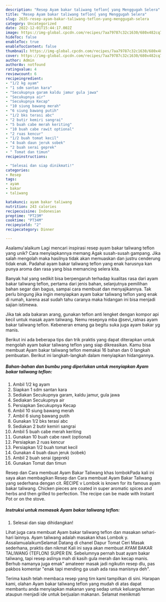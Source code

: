 ```yaml
---
description: "Resep Ayam bakar taliwang teflon{ yang Menggugah Selera"
title: "Resep Ayam bakar taliwang teflon{ yang Menggugah Selera"
slug: 2635-resep-ayam-bakar-taliwang-teflon-yang-menggugah-selera
category: Uncategorized
date: 2022-12-01T15:44:17.002Z
image: https://img-global.cpcdn.com/recipes/7aa79787c32c1630/680x482cq70/ayam-bakar-taliwang-teflon-foto-resep-utama.jpg
hideToc: false
enableToc: true
enableTocContent: false
thumbnail: https://img-global.cpcdn.com/recipes/7aa79787c32c1630/680x482cq70/ayam-bakar-taliwang-teflon-foto-resep-utama.jpg
cover: https://img-global.cpcdn.com/recipes/7aa79787c32c1630/680x482cq70/ayam-bakar-taliwang-teflon-foto-resep-utama.jpg
author: Admin
authorAv: notfound
ratingvalue: 4
reviewcount: 6
recipeingredient:
- "1/2 kg ayam"
- "1 sdm santan kara"
- "Secukupnya garam kaldu jamur gula jawa"
- "Secukupnya air"
- "Secukupnya Kecap"
- "10 siung bawang merah"
- "6 siung bawang putih"
- "1/2 bks terasi abc"
- "2 butir kemiri sangrai"
- "5 buah cabe merah keriting"
- "10 buah cabe rawit optional"
- "2 ruas kencur"
- "1/2 buah tomat kecil"
- "4 buah daun jeruk sobek"
- "2 buah serai geprek"
- " Tomat dan timun"
recipeinstructions:

- "Selesai dan siap dinikmati!"
categories:
- Resep
tags:
- ayam
- bakar
- taliwang

katakunci: ayam bakar taliwang 
nutrition: 243 calories
recipecuisine: Indonesian
preptime: "PT23M"
cooktime: "PT34M"
recipeyield: "2"
recipecategory: Dinner

---
```



Asalamu'alaikum Lagi mencari inspirasi resep ayam bakar taliwang teflon yang unik? Cara menyiapkannya memang Agak susah-susah gampang. Jika salah mengolah maka hasilnya tidak akan memuaskan dan justru cenderung tidak enak. Padahal ayam bakar taliwang teflon yang enak harusnya kan punya aroma dan rasa yang bisa memancing selera kita.


Banyak hal yang sedikit bisa berpengaruh terhadap kualitas rasa dari ayam bakar taliwang teflon, pertama dari jenis bahan, selanjutnya pemilihan bahan segar dan bagus, sampai cara membuat dan menyajikannya. Tak perlu bingung jika ingin menyiapkan ayam bakar taliwang teflon yang enak di rumah, karena asal sudah tahu caranya maka hidangan ini bisa menjadi sajian istimewa.

Jika tak ada bakaran arang, gunakan teflon anti lengket dengan kompor api kecil untuk masak ayam taliwang. Nemu resepnya mba @sevi_ratnas ayam bakar taliwang teflon. Kebeneran emang ga begitu suka juga ayam bakar yg manis.


Berikut ini ada beberapa tips dan trik praktis yang dapat diterapkan untuk mengolah ayam bakar taliwang teflon yang siap dikreasikan. Kamu bisa membuat Ayam bakar taliwang teflon memakai 16 bahan dan 0 langkah pembuatan. Berikut ini langkah-langkah dalam menyiapkan hidangannya.

<!--inarticleads1-->

##### Bahan-bahan dan bumbu yang diperlukan untuk menyiapkan Ayam bakar taliwang teflon:

1. Ambil 1/2 kg ayam
1. Siapkan 1 sdm santan kara
1. Sediakan Secukupnya garam, kaldu jamur, gula jawa
1. Sediakan Secukupnya air
1. Persiapkan Secukupnya Kecap
1. Ambil 10 siung bawang merah
1. Ambil 6 siung bawang putih
1. Gunakan 1/2 bks terasi abc
1. Sediakan 2 butir kemiri sangrai
1. Ambil 5 buah cabe merah keriting
1. Gunakan 10 buah cabe rawit (optional)
1. Persiapkan 2 ruas kencur
1. Persiapkan 1/2 buah tomat kecil
1. Gunakan 4 buah daun jeruk (sobek)
1. Ambil 2 buah serai (geprek)
1. Gunakan  Tomat dan timun


Resep dan Cara membuat Ayam Bakar Taliwang khas lombokPada kali ini saya akan membagikan Resep dan Cara membuat Ayam Bakar Taliwang yang sederhana dengan cit. RECIPE v Lombok is known for its famous ayam bakar taliwang. Chicken pieces are coated in super aromatic spices and herbs and then grilled to perfection. The recipe can be made with Instant Pot or on the stove. 

<!--inarticleads2-->

##### Instruksi untuk memasak Ayam bakar taliwang teflon:


1. Selesai dan siap dihidangkan!

Lihat juga cara membuat Ayam bakar taliwang teflon dan masakan sehari-hari lainnya. Ayam taliwang adalah masakan khas Lombok y. AssalamualaikumSelamat Datang di chanel Dapur Tomat Ceri Masak sederhana, praktis dan nikmat Kali ini saya akan membuat AYAM BAKAR TALIWANG (TEFLON) SUPER EN. Sebelumnya pernah buat ayam bakar taliwang, tapi resep aslinya mah di kasih gula merah dan kecap manis. Berhub namanya juga emak&#34; amateeer masak jadi ngikutin resep dlu, pas pakbos komentar &#34;enak tapi mending ga usah ada rasa manisnya deh&#34;. 

Terima kasih telah membaca resep yang tim kami tampilkan di sini. Harapan kami, olahan Ayam bakar taliwang teflon yang mudah di atas dapat membantu anda menyiapkan makanan yang sedap untuk keluarga/teman ataupun menjadi ide untuk berjualan makanan. Selamat menikmati
